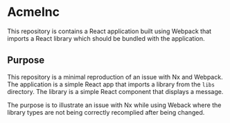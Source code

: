 # AcmeInc

This repository is contains a React application built using Webpack that imports a React library which should be bundled with the application.

## Purpose

This repository is a minimal reproduction of an issue with Nx and Webpack. The application is a simple React app that imports a library from the `libs` directory. The 
library is a simple React component that displays a message.

The purpose is to illustrate an issue with Nx while using Weback where the library types are not being correctly recomplied after being changed.